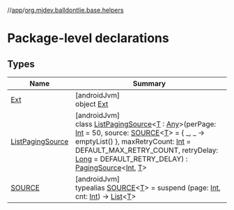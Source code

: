 //[app](../../index.md)/[org.mjdev.balldontlie.base.helpers](index.md)

# Package-level declarations

## Types

| Name | Summary |
|---|---|
| [Ext](-ext/index.md) | [androidJvm]<br>object [Ext](-ext/index.md) |
| [ListPagingSource](-list-paging-source/index.md) | [androidJvm]<br>class [ListPagingSource](-list-paging-source/index.md)&lt;[T](-list-paging-source/index.md) : [Any](https://kotlinlang.org/api/latest/jvm/stdlib/kotlin/-any/index.html)&gt;(perPage: [Int](https://kotlinlang.org/api/latest/jvm/stdlib/kotlin/-int/index.html) = 50, source: [SOURCE](index.md#1428666533%2FClasslikes%2F-912451524)&lt;[T](-list-paging-source/index.md)&gt; = { _, _ -&gt; emptyList() }, maxRetryCount: [Int](https://kotlinlang.org/api/latest/jvm/stdlib/kotlin/-int/index.html) = DEFAULT_MAX_RETRY_COUNT, retryDelay: [Long](https://kotlinlang.org/api/latest/jvm/stdlib/kotlin/-long/index.html) = DEFAULT_RETRY_DELAY) : [PagingSource](https://developer.android.com/reference/kotlin/androidx/paging/PagingSource.html)&lt;[Int](https://kotlinlang.org/api/latest/jvm/stdlib/kotlin/-int/index.html), [T](-list-paging-source/index.md)&gt; |
| [SOURCE](index.md#1428666533%2FClasslikes%2F-912451524) | [androidJvm]<br>typealias [SOURCE](index.md#1428666533%2FClasslikes%2F-912451524)&lt;[T](index.md#1428666533%2FClasslikes%2F-912451524)&gt; = suspend (page: [Int](https://kotlinlang.org/api/latest/jvm/stdlib/kotlin/-int/index.html), cnt: [Int](https://kotlinlang.org/api/latest/jvm/stdlib/kotlin/-int/index.html)) -&gt; [List](https://kotlinlang.org/api/latest/jvm/stdlib/kotlin.collections/-list/index.html)&lt;[T](index.md#1428666533%2FClasslikes%2F-912451524)&gt; |

